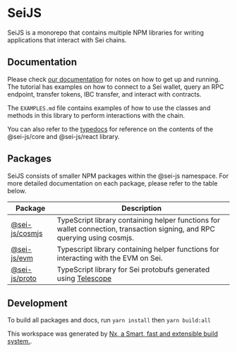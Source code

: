 # SeiJS

SeiJS is a monorepo that contains multiple NPM libraries for writing applications that interact with Sei chains.

## Documentation

Please check [our documentation](https://docs.sei.io) for notes on how to get up and running. The tutorial has examples on how to connect to a Sei wallet, query an RPC endpoint, transfer tokens, IBC transfer, and interact with contracts.

The `EXAMPLES.md` file contains examples of how to use the classes and methods in this library to perform interactions with the chain.

You can also refer to the [typedocs](https://sei-protocol.github.io/sei-js/) for reference on the contents of the @sei-js/core and @sei-js/react library.


## Packages

SeiJS consists of smaller NPM packages within the @sei-js namespace. For more detailed documentation on each package, please refer to the table below.

| Package                           | Description                                                                                                               |
|-----------------------------------|---------------------------------------------------------------------------------------------------------------------------|
| [@sei-js/cosmjs](packages/cosmjs) | TypeScript library containing helper functions for wallet connection, transaction signing, and RPC querying using cosmjs. |
| [@sei-js/evm](packages/evm)       | Typescript library containing helper functions for interacting with the EVM on Sei.                                       |
| [@sei-js/proto](packages/proto)   | TypeScript library for Sei protobufs generated using [Telescope](https://github.com/osmosis-labs/telescope)               |

## Development
To build all packages and docs, run `yarn install` then `yarn build:all`

This workspace was generated by [Nx, a Smart, fast and extensible build system.](https://nx.dev).
